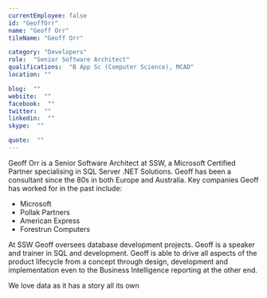 ```yaml
---
currentEmployee: false
id: "GeoffOrr"
name: "Geoff Orr"
tileName: "Geoff Orr"

category: "Developers"
role:  "Senior Software Architect"
qualifications:  "B App Sc (Computer Science), MCAD"
location: ""

blog:  ""
website:  ""
facebook:  ""
twitter:  ""
linkedin:  ""
skype:  ""

quote:  ""
---
```


Geoff Orr is a Senior Software Architect at SSW, a Microsoft Certified Partner specialising in SQL Server .NET Solutions. Geoff has been a consultant since the 80s in both Europe and Australia. Key companies Geoff has worked for in the past include: 

*   Microsoft
*   Pollak Partners
*   American Express
*   Forestrun Computers


At SSW Geoff oversees database development projects. Geoff is a speaker and trainer in SQL and development. Geoff is able to drive all aspects of the product lifecycle from a concept through design, development and implementation even to the Business Intelligence reporting at the other end.

We love data as it has a story all its own 